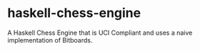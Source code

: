 # haskell-chess-engine
A Haskell Chess Engine that is UCI Compliant and uses a naive implementation of Bitboards.
